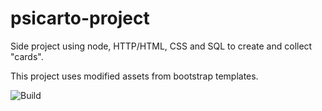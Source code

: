 # psicarto-project
Side project using node, HTTP/HTML, CSS and SQL to create and collect "cards".

This project uses modified assets from bootstrap templates.

![Build](https://img.shields.io/badge/BUILD-UNSTABLE-00FFFF.svg "Build")

